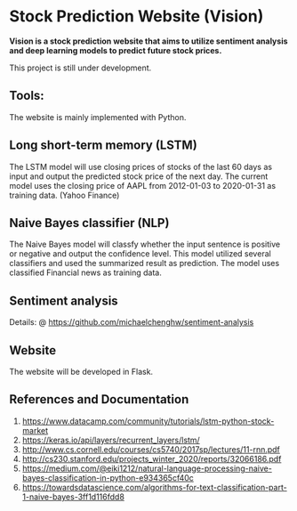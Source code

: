 # Stock Prediction Website (Vision) 

**Vision is a stock prediction website that aims to utilize sentiment analysis and deep learning models to predict future stock prices.**


This project is still under development.  


## Tools:
The website is mainly implemented with Python. 



## Long short-term memory (LSTM) 
The LSTM model will use closing prices of stocks of the last 60 days as input and output the predicted stock price of the next day. The current model uses the closing price of AAPL from 2012-01-03 to 2020-01-31 as training data. (Yahoo Finance) 


## Naive Bayes classifier (NLP) 
The Naive Bayes model will classfy whether the input sentence is positive or negative and output the confidence level. This model utilized several classifiers and used the summarized result as prediction. The model uses classified Financial news as training data. 


## Sentiment analysis 
Details: @ https://github.com/michaelchenghw/sentiment-analysis


## Website 
The website will be developed in Flask. 



 

## References and Documentation 
1. https://www.datacamp.com/community/tutorials/lstm-python-stock-market
2. https://keras.io/api/layers/recurrent_layers/lstm/
3. http://www.cs.cornell.edu/courses/cs5740/2017sp/lectures/11-rnn.pdf
4. http://cs230.stanford.edu/projects_winter_2020/reports/32066186.pdf
5. https://medium.com/@eiki1212/natural-language-processing-naive-bayes-classification-in-python-e934365cf40c
6. https://towardsdatascience.com/algorithms-for-text-classification-part-1-naive-bayes-3ff1d116fdd8

